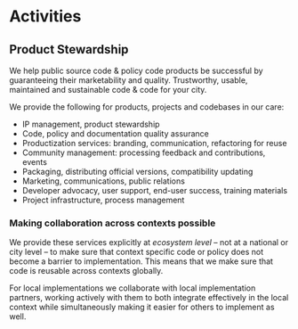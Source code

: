 # Activities

## Product Stewardship

We help public source code & policy code products be successful by guaranteeing their marketability and quality. Trustworthy, usable, maintained and sustainable code & code for your city.

We provide the following for products, projects and codebases in our care:

* IP management, product stewardship
* Code, policy and documentation quality assurance
* Productization services: branding, communication, refactoring for reuse
* Community management: processing feedback and contributions, events
* Packaging, distributing official versions, compatibility updating
* Marketing, communications, public relations
* Developer advocacy, user support, end-user success, training materials
* Project infrastructure, process management

### Making collaboration across contexts possible

We provide these services explicitly at _ecosystem level_ – not at a national or city level – to make sure that context specific code or policy does not become a barrier to implementation.
This means that we make sure that code is reusable across contexts globally.

For local implementations we collaborate with local implementation partners, working actively with them to both integrate effectively in the local context while simultaneously making it easier for others to implement as well.
